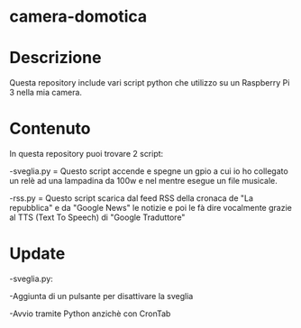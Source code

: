 # camera-domotica

# Descrizione
Questa repository include vari script python che utilizzo su un Raspberry Pi 3 nella mia camera.

# Contenuto
In questa repository puoi trovare 2 script:

  -sveglia.py = Questo script accende e spegne un gpio a cui io ho collegato un relè ad una lampadina da 100w e nel mentre esegue un file musicale.
  
  -rss.py = Questo script scarica dal feed RSS della cronaca de "La repubblica" e da "Google News" le notizie e poi le fà dire vocalmente grazie al TTS (Text To Speech) di "Google Traduttore"

# Update
-sveglia.py:

  -Aggiunta di un pulsante per disattivare la sveglia
  
  -Avvio tramite Python anzichè con CronTab
